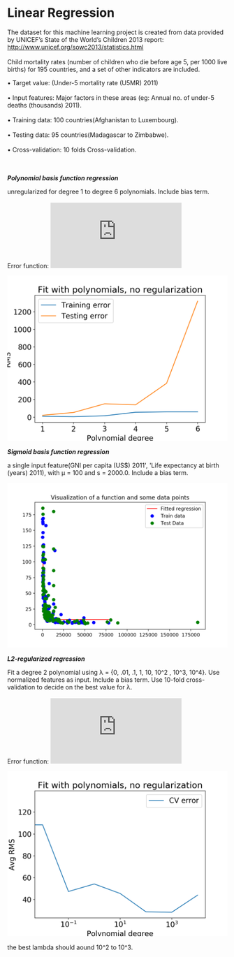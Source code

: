 # Linear Regression 

The dataset for this machine learning project is created from data provided by UNICEF’s State of the World’s Children 2013 report:
http://www.unicef.org/sowc2013/statistics.html <br />  
Child mortality rates (number of children who die before age 5, per 1000 live births) for 195 countries, and a set of other indicators are included.

• Target value: (Under-5 mortality rate (U5MR) 2011)<br />  
• Input features: Major factors in these areas (eg: Annual no. of under-5 deaths (thousands) 2011).<br />  
• Training data: 100 countries(Afghanistan to Luxembourg).<br />  
• Testing data: 95 countries(Madagascar to Zimbabwe).<br />  
• Cross-validation: 10 folds Cross-validation.<br />  <br />  <br />  



***Polynomial basis function regression*** 


unregularized for degree 1 to degree 6 polynomials. Include bias term.<br />  
Error function: ![](https://latex.codecogs.com/gif.latex?E%28w%29%20%3D%5Cfrac%7B1%7D%7B2%7D%5Cleft%28%20%5Csum_%7Bk%3D1%7D%5En%20t_n%20-%20w%5ETx_n%20%5Cright%29%5E2)<br />  

![alternativetext](Graph/5.2.1_BeforeNormalize.png)


***Sigmoid basis function regression*** 
<br />  

a single input feature(GNI per capita (US$) 2011', 'Life expectancy at birth (years) 2011), with µ = 100 and s = 2000.0. Include a bias term.

![alternativetext](Graph/5.3_lambda=100.png)

***L2-regularized regression***

 Fit a degree 2 polynomial using λ = {0, .01, .1, 1, 10, 10^2 , 10^3, 10^4}. Use normalized features as input. Include a bias term. Use 10-fold cross-validation to decide on the best value for λ. <br />  
 Error function: ![](https://latex.codecogs.com/gif.latex?E%28w%29%20%3D%5Cfrac%7B1%7D%7B2%7D%5Cleft%28%20%5Csum_%7Bk%3D1%7D%5En%20t_n%20-%20w%5ETx_n%20%5Cright%29%5E2-%28%5Clambda%5Csum_%7Bk%3D1%7D%5En%20w_k%29)

 ![alternativetext](Graph/5.4.png)

 the best lambda should aound 10^2 to 10^3.
